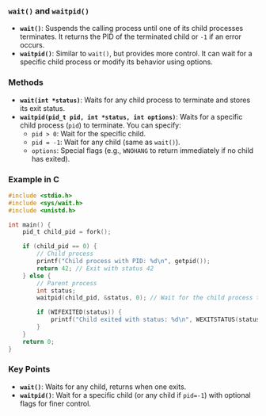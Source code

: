 ### **`wait()` and `waitpid()`**

- **`wait()`**: Suspends the calling process until one of its child processes terminates. It returns the PID of the terminated child or `-1` if an error occurs.
- **`waitpid()`**: Similar to `wait()`, but provides more control. It can wait for a specific child process or modify its behavior using options.

### **Methods**
- **`wait(int *status)`**: Waits for any child process to terminate and stores its exit status.
- **`waitpid(pid_t pid, int *status, int options)`**: Waits for a specific child process (`pid`) to terminate. You can specify:
  - `pid > 0`: Wait for the specific child.
  - `pid = -1`: Wait for any child (same as `wait()`).
  - `options`: Special flags (e.g., `WNOHANG` to return immediately if no child has exited).

### **Example in C**
```c
#include <stdio.h>
#include <sys/wait.h>
#include <unistd.h>

int main() {
    pid_t child_pid = fork();

    if (child_pid == 0) {
        // Child process
        printf("Child process with PID: %d\n", getpid());
        return 42; // Exit with status 42
    } else {
        // Parent process
        int status;
        waitpid(child_pid, &status, 0); // Wait for the child process to terminate

        if (WIFEXITED(status)) {
            printf("Child exited with status: %d\n", WEXITSTATUS(status));
        }
    }
    return 0;
}
```

### **Key Points**
- **`wait()`**: Waits for any child, returns when one exits.
- **`waitpid()`**: Wait for a specific child (or any child if `pid=-1`) with optional flags for finer control.